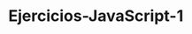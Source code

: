# Ejercicios-JavaScript-1
<!DOCTYPE html>
<html lang="en">
<head>
	<meta charset="utf-8">
	<title>Contador de Dias Hasta Navidad</title>
</head>
<body>

<script languague="javascript">

//Fechas inicial y final

var Hoy=new Date()

var Nav=new Date(Hoy.getFullYear(), 11, 25)

var mseg_dia=1000*60*60*24

var dias

if (Hoy.getMonth()==11 && Hoy.getDate()>25)
Nav.setFullYear(Nav.getFullYear()+1)

dias = Math.ceil((Nav.getTime()-Hoy.getTime())/(mseg_dia))

document.write("Quedan "+dias+" dias hasta Navidad")


 </script>

</body>
</html>
